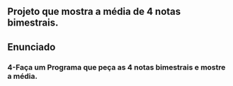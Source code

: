 ## Projeto que mostra a média de 4 notas bimestrais.

## Enunciado

<h3>4-Faça um Programa que peça as 4 notas bimestrais e mostre a média.</h3>

